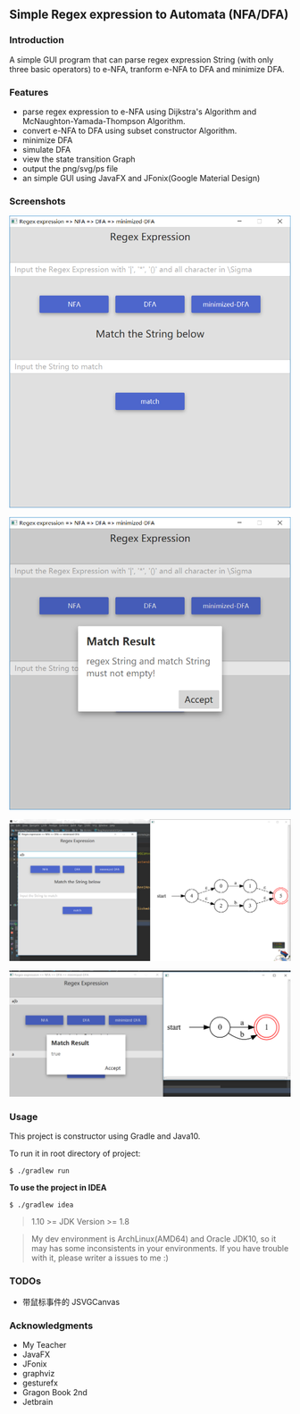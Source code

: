 ## Simple Regex expression to Automata (NFA/DFA)

### Introduction

A simple GUI program that can parse regex expression String (with only three basic operators) to e-NFA, tranform e-NFA to DFA and minimize DFA.

### Features

* parse regex expression to e-NFA using Dijkstra's Algorithm and McNaughton-Yamada-Thompson Algorithm.
* convert e-NFA to DFA using subset constructor Algorithm.
* minimize DFA
* simulate DFA
* view the state transition Graph
* output the png/svg/ps file
* an simple GUI using JavaFX and JFonix(Google Material Design)

### Screenshots

![1](./screenshots/1.png)

![2](./screenshots/2.png)

![3](./screenshots/3.png)

![4](./screenshots/4.png)

### Usage

This project is constructor using Gradle and Java10.

To run it in root directory of project:

```
$ ./gradlew run
```
**To use the project in IDEA**

```
$ ./gradlew idea
```
> 1.10 >= JDK Version >= 1.8


> My dev environment is ArchLinux(AMD64) and Oracle JDK10, so it may has some inconsistents in your environments.
> If you have trouble with it, please writer a issues to me :)

### TODOs

* 带鼠标事件的  JSVGCanvas

### Acknowledgments

* My Teacher
* JavaFX
* JFonix
* graphviz
* gesturefx
* Gragon Book 2nd
* Jetbrain 

